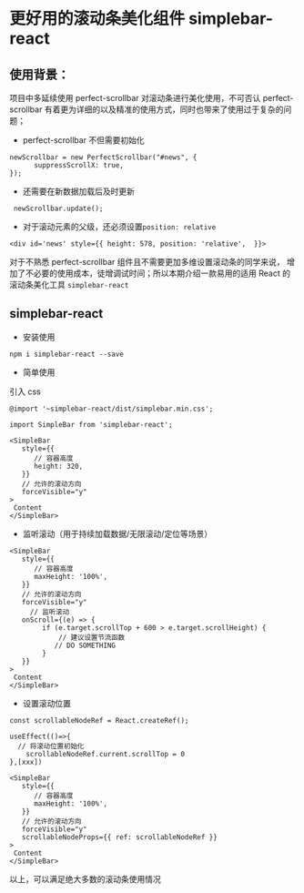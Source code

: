 # 更好用的滚动条美化组件 simplebar-react

## 使用背景：
项目中多延续使用 perfect-scrollbar 对滚动条进行美化使用，不可否认 perfect-scrollbar 有着更为详细的以及精准的使用方式，同时也带来了使用过于复杂的问题；

- perfect-scrollbar 不但需要初始化

```
newScrollbar = new PerfectScrollbar("#news", {
      suppressScrollX: true,
});
```

- 还需要在新数据加载后及时更新

```
 newScrollbar.update();
```

- 对于滚动元素的父级，还必须设置`position: relative`

```
<div id='news' style={{ height: 578, position: 'relative',  }}>
```

对于不熟悉 perfect-scrollbar 组件且不需要更加多维设置滚动条的同学来说， 增加了不必要的使用成本，徒增调试时间；所以本期介绍一款易用的适用 React 的滚动条美化工具 `simplebar-react`

## simplebar-react

- 安装使用

```
npm i simplebar-react --save
```

- 简单使用    

引入 css
```
@import '~simplebar-react/dist/simplebar.min.css';
```

```
import SimpleBar from 'simplebar-react';

<SimpleBar
   style={{
	  // 容器高度
	  height: 320, 
   }}
   // 允许的滚动方向
   forceVisible="y"
>
 Content
</SimpleBar>
```

- 监听滚动（用于持续加载数据/无限滚动/定位等场景）

```
<SimpleBar
   style={{
	  // 容器高度
	  maxHeight: '100%', 
   }}
   // 允许的滚动方向
   forceVisible="y"
	 // 监听滚动
   onScroll={(e) => {
	    if (e.target.scrollTop + 600 > e.target.scrollHeight) {
			// 建议设置节流函数
		   // DO SOMETHING
        }
   }}
>
 Content
</SimpleBar>
```

- 设置滚动位置

```
const scrollableNodeRef = React.createRef();

useEffect(()=>{
  // 将滚动位置初始化
	scrollableNodeRef.current.scrollTop = 0
},[xxx])
 
<SimpleBar
   style={{
	  // 容器高度
	  maxHeight: '100%', 
   }}
   // 允许的滚动方向
   forceVisible="y"
   scrollableNodeProps={{ ref: scrollableNodeRef }}
>
 Content
</SimpleBar>
```

以上，可以满足绝大多数的滚动条使用情况

